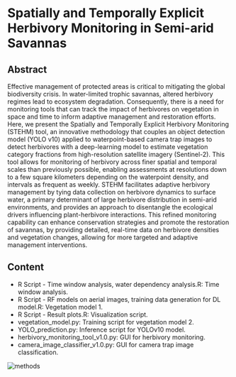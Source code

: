 # Spatially and Temporally Explicit Herbivory Monitoring in Semi-arid Savannas
## Abstract
Effective management of protected areas is critical to mitigating the global biodiversity crisis. In water-limited trophic savannas, altered herbivory regimes lead to ecosystem degradation. Consequently, there is a need for monitoring tools that can track the impact of herbivores on vegetation in space and time to inform adaptive management and restoration efforts. Here, we present the Spatially and Temporally Explicit Herbivory Monitoring (STEHM) tool, an innovative methodology that couples an object detection model (YOLO v10) applied to waterpoint-based camera trap images to detect herbivores with a deep-learning model to estimate vegetation category fractions from high-resolution satellite imagery (Sentinel-2). This tool allows for monitoring of herbivory across finer spatial and temporal scales than previously possible, enabling assessments at resolutions down to a few square kilometers depending on the waterpoint density, and intervals as frequent as weekly. STEHM facilitates adaptive herbivory management by tying data collection on herbivore dynamics to surface water, a primary determinant of large herbivore distribution in semi-arid environments, and provides an approach to disentangle the ecological drivers influencing plant-herbivore interactions. This refined monitoring capability can enhance conservation strategies and promote the restoration of savannas, by providing detailed, real-time data on herbivore densities and vegetation changes, allowing for more targeted and adaptive management interventions.

## Content
- R Script - Time window analysis, water dependency analysis.R: Time window analysis.
- R Script - RF models on aerial images, training data generation for DL model.R: Vegetation model 1.
- R Script - Result plots.R: Visualization script.
- vegetation_model.py: Training script for vegetation model 2.
- YOLO_prediction.py: Inference script for YOLOv10 model.
- herbivory_monitoring_tool_v1.0.py: GUI for herbivory monitoring.
- camera_image_classifier_v1.0.py: GUI for camera trap image classification.

![methods](https://github.com/user-attachments/assets/4fb181d0-d730-4cb5-9c33-75a7adbdbcee)
